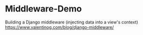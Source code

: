 # Middleware-Demo

Building a Django middleware (injecting data into a view's context) 
https://www.valentinog.com/blog/django-middleware/
